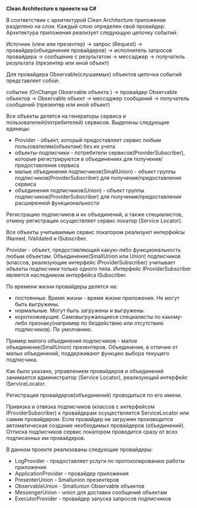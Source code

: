 

**Clean Architecture в проекте на C#**
 
В соответствии с архитектурой Clean Architecture приложение разделено на слои. Каждый слою определен свой провайдер. Архитектура приложения реализует следующую цепочку событий:

 Источник (view или презентер) -> запрос (Request) -> провайдер(объединение провайдеров) -> исполнитель запросов провайдера -> сообщение с результатом -> мессаджер -> получатель результата (презентер или иной объект)

Для  провайдера Observable(слушаемых) объектов цепочка событий представляет собой:

событие (OnChange Observable объекта ) -> провайдер Observable объектов -> Observable объект -> мессаджер сообщений -> получатель сообщений (презентер или иной объект)

Все объекты делятся на генераторы сервиса и пользователей(потребителей) сервисов. Выделены следующие единицы:
- Provider - объект, который предоставляет сервис любым пользователям(объектам) без их учета
- объекты-подписчики - потребители сервисов(ProviderSubscriber), которые регистрируются в объединениях для получения/предоставления сервиса
- малые объединения подписчиков(SmallUnion) - объект группы подписчиков(ProviderSubscriber) для получения/предоставления сервиса
- объединения подписчиков(Union) - объект группы подписчиков(ProviderSubscriber) для получения/предоставления расширенной функциональности

Регистрацию подписчиков и их объединений, а также специалистов, отмену регистрации осуществляет сервис локатор (Service Locator).

Все объекты учитываемые сервис локатором реализуют интерфейсы INamed, IValidated и ISubscriber. 

Provider - объект, предоставляющий какую-либо функциональность любым объектам.
Объединение(SmallUnion или Union) подписчиков (классов, реализующие интерфейс IProviderSubscriber) учитывает объекты подписчики только одного типа. Интерфейс IProviderSubscriber является наследником интерфейса ISubscriber.

По времени жизни провайдеры делятся на:
- постоянные. Время жизни - время жизни приложения. Не могут быть выгружены.
- нормальные. Могут быть загружены и выгружены.
- короткоживущие. Самовыгружающиеся специалисты по какому-либо признаку(например по бездействию или отсутствию подписчиков). По умолчанию.

Пример малого объединения подписчиков  - малое объединение(SmallUnion) презентеров. Объединения, в отличие от малых объединений, поддерживают функцию выбора текущего подписчика.

Как было указано, управлением провайдеров и объединений занимается администратор (Service Locator), реализующий интерфейс IServiceLocator.

Регистрация провайдеров(объединений) проводиться по его имени.

Привязка и отвязка подписчиков (классов с интерфейсом IProviderSubscriber) к провайдерам осуществляется ServiceLocator или самим провайдером. Если провайдер не загружен производится автоматическая создание необходимых провайдеров (объединений). Отписка подписчиков сервис локатором проводится сразу от всех подписанных им провайдеров.

В данном проекте реализованы следующие провайдеры:
- LogProvider - предоставляет услуги по протоколированию работы приложения
- ApplicationProvider - провайдер приложения
- PresenterUnion - Smallunion презентеров
- ObservableUnion - Smallunion Observable объектов
- MessengerUnion - union для доставки сообщений объектам
- ExecutorProvider - провайдер запуска запросов подписчиков
